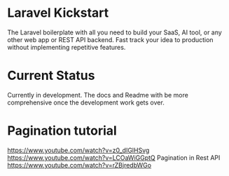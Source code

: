 # Laravel Kickstart

The Laravel boilerplate with all you need to build your SaaS, AI tool, or any other web app or REST API backend. Fast track your idea to production without implementing repetitive features. 

# Current Status
Currently in development. The docs and Readme with be more comprehensive once the development work gets over.

# Pagination tutorial
https://www.youtube.com/watch?v=z0_dIGlHSvg
https://www.youtube.com/watch?v=LCOaWiGGptQ
Pagination in Rest API
https://www.youtube.com/watch?v=rZBjredbWGo

